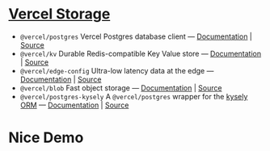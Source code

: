 # [Vercel Storage](https://vercel.com/docs/storage)

- `@vercel/postgres` Vercel Postgres database client — [Documentation](https://vercel.com/docs/storage/vercel-postgres) | [Source](./packages/postgres)
- `@vercel/kv` Durable Redis-compatible Key Value store — [Documentation](https://vercel.com/docs/storage/vercel-kv) | [Source](./packages/kv)
- `@vercel/edge-config` Ultra-low latency data at the edge — [Documentation](https://vercel.com/docs/storage/edge-config) | [Source](./packages/edge-config)
- `@vercel/blob` Fast object storage — [Documentation](https://vercel.com/docs/storage/vercel-blob) | [Source](./packages/blob)
- `@vercel/postgres-kysely` A `@vercel/postgres` wrapper for the [kysely ORM](https://github.com/kysely-org/kysely) — [Documentation](./packages/postgres-kysely) | [Source](./packages/postgres-kysely)

# Nice Demo
